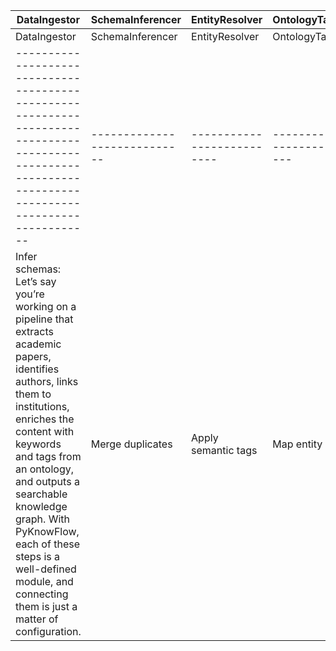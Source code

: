 | DataIngestor                                                                                                                                           | SchemaInferencer           | EntityResolver           | OntologyTagger            | RelationshipMapper        | DataCleaner               | PipelineVisualizer        | LineageTracker           | ModelDeployer             | FeedbackLoop              | DataAnonymizer            | MetadataIndexer           | CacheManager              | AccessController          | AuditLogger               | PerformanceMonitor        | AlertManager              | CostOptimizer             | VersionController         | ExperimentTracker         |
|--------------------------------------------------------------------------------------------------------------------------------------------------------|----------------------------|--------------------------|---------------------------|---------------------------|---------------------------|---------------------------|---------------------------|---------------------------|---------------------------|---------------------------|---------------------------|---------------------------|---------------------------|---------------------------|---------------------------|---------------------------|---------------------------|---------------------------|---------------------------|
|DataIngestor | SchemaInferencer | EntityResolver | OntologyTagger | RelationshipMapper | DataCleaner | PipelineVisualizer | LineageTracker | ModelDeployer | FeedbackLoop | DataAnonymizer | MetadataIndexer | CacheManager | AccessController | AuditLogger | PerformanceMonitor | AlertManager|
|-------------------------------------------------------------------------------------------------------------------------------------------------------- | ---------------------------- | -------------------------- | --------------------------- | --------------------------- | --------------------------- | --------------------------- | --------------------------- | --------------------------- | --------------------------- | --------------------------- | --------------------------- | --------------------------- | --------------------------- | --------------------------- | --------------------------- | ---------------------------|
|Infer schemas: Let’s say you’re working on a pipeline that extracts academic papers, identifies authors, links them to institutions, enriches the content with keywords and tags from an ontology, and outputs a searchable knowledge graph. With PyKnowFlow, each of these steps is a well-defined module, and connecting them is just a matter of configuration. | Merge duplicates | Apply semantic tags | Map entity links | Standardize data | Render pipeline DAG | Track provenance | Publish models | Ingest feedback | Mask PII | Build metadata DB | Store intermediates | Enforce policies | Record actions | Monitor metrics | Send alerts | Reduce costs|
